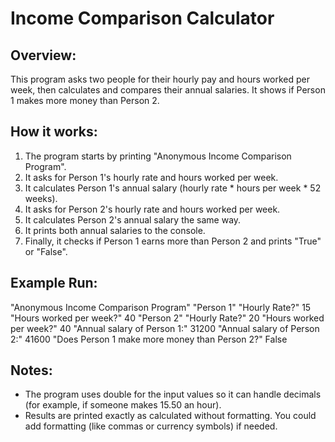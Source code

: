# Income Comparison Calculator

## Overview:
This program asks two people for their hourly pay and hours worked per week, then calculates and compares their annual salaries. It shows if Person 1 makes more money than Person 2.

## How it works:
1. The program starts by printing "Anonymous Income Comparison Program".
2. It asks for Person 1's hourly rate and hours worked per week.
3. It calculates Person 1's annual salary (hourly rate * hours per week * 52 weeks).
4. It asks for Person 2's hourly rate and hours worked per week.
5. It calculates Person 2's annual salary the same way.
6. It prints both annual salaries to the console.
7. Finally, it checks if Person 1 earns more than Person 2 and prints "True" or "False".

## Example Run:
"Anonymous Income Comparison Program"
"Person 1"
"Hourly Rate?"
15
"Hours worked per week?"
40
"Person 2"
"Hourly Rate?"
20
"Hours worked per week?"
40
"Annual salary of Person 1:"
31200
"Annual salary of Person 2:"
41600
"Does Person 1 make more money than Person 2?"
False

## Notes:
- The program uses double for the input values so it can handle decimals (for example, if someone makes 15.50 an hour).
- Results are printed exactly as calculated without formatting. You could add formatting (like commas or currency symbols) if needed.